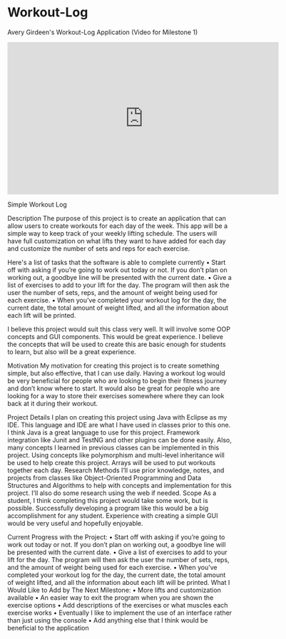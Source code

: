 # Workout-Log
Avery Girdeen's Workout-Log Application (Video for Milestone 1)
<iframe id="kaltura_player" src="https://cdnapisec.kaltura.com/p/2370711/sp/237071100/embedIframeJs/uiconf_id/42909941/partner_id/2370711?iframeembed=true&playerId=kaltura_player&entry_id=1_sfjt78wj&flashvars[streamerType]=auto&amp;flashvars[localizationCode]=en&amp;flashvars[leadWithHTML5]=true&amp;flashvars[sideBarContainer.plugin]=true&amp;flashvars[sideBarContainer.position]=left&amp;flashvars[sideBarContainer.clickToClose]=true&amp;flashvars[chapters.plugin]=true&amp;flashvars[chapters.layout]=vertical&amp;flashvars[chapters.thumbnailRotator]=false&amp;flashvars[streamSelector.plugin]=true&amp;flashvars[EmbedPlayer.SpinnerTarget]=videoHolder&amp;flashvars[dualScreen.plugin]=true&amp;flashvars[Kaltura.addCrossoriginToIframe]=true&amp;&wid=1_g6e8707g" width="608" height="342" allowfullscreen webkitallowfullscreen mozAllowFullScreen allow="autoplay *; fullscreen *; encrypted-media *" sandbox="allow-forms allow-same-origin allow-scripts allow-top-navigation allow-pointer-lock allow-popups allow-modals allow-orientation-lock allow-popups-to-escape-sandbox allow-presentation allow-top-navigation-by-user-activation" frameborder="0" title="Kaltura Player"></iframe>  


Simple Workout Log

Description 
The purpose of this project is to create an application that can allow users to create workouts for each day of the week. This app will be a simple way to keep track of your weekly lifting schedule. The users will have full customization on what lifts they want to have added for each day and customize the number of sets and reps for each exercise. 

Here's a list of tasks that the software is able to complete currently
•	Start off with asking if you’re going to work out today or not. If you don’t plan on working out, a goodbye line will be presented with the current date. 
•	Give a list of exercises to add to your lift for the day. The program will then ask the user the number of sets, reps, and the amount of weight being used for each exercise. 
•	When you’ve completed your workout log for the day, the current date, the total amount of weight lifted, and all the information about each lift will be printed.

I believe this project would suit this class very well. It will involve some OOP concepts and GUI components. This would be great experience.
I believe the concepts that will be used to create this are basic enough for students to learn, but also will be a great experience.

Motivation
My motivation for creating this project is to create something simple, but also effective, that I can use daily. Having a workout log would be very beneficial for people who are looking to begin their fitness journey and don’t know where to start. It would also be great for people who are looking for a way to store their exercises somewhere where they can look back at it during their workout. 

Project Details
I plan on creating this project using Java with Eclipse as my IDE. This language and IDE are what I have used in classes prior to this one. I think Java is a great language to use for this project. Framework integration like Junit and TestNG and other plugins can be done easily. Also, many concepts I learned in previous classes can be implemented in this project. Using concepts like polymorphism and multi-level inheritance will be used to help create this project. Arrays will be used to put workouts together each day. 
Research Methods
I’ll use prior knowledge, notes, and projects from classes like Object-Oriented Programming and Data Structures and Algorithms to help with concepts and implementation for this project. I’ll also do some research using the web if needed. 
Scope
As a student, I think completing this project would take some work, but is possible. Successfully developing a program like this would be a big
accomplishment for any student. Experience with creating a simple GUI would be very useful and hopefully enjoyable.







Current Progress with the Project:
•	Start off with asking if you’re going to work out today or not. If you don’t plan on working out, a goodbye line will be presented with the current date. 
•	Give a list of exercises to add to your lift for the day. The program will then ask the user the number of sets, reps, and the amount of weight being used for each exercise. 
•	When you’ve completed your workout log for the day, the current date, the total amount of weight lifted, and all the information about each lift will be printed.
What I Would Like to Add by The Next Milestone:
•	More lifts and customization available
•	An easier way to exit the program when you are shown the exercise options
•	Add descriptions of the exercises or what muscles each exercise works
•	Eventually I like to implement the use of an interface rather than just using the console
•	Add anything else that I think would be beneficial to the application

